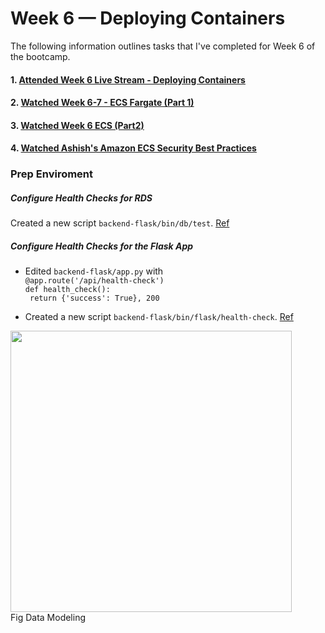 # Week 6 — Deploying Containers

The following information outlines tasks that I've completed for Week 6 of the bootcamp.  

#### 1. [Attended Week 6 Live Stream - Deploying Containers](https://www.youtube.com/watch?v=FklBsHWYvWY)  
#### 2. [Watched Week 6-7 - ECS Fargate (Part 1)](https://www.youtube.com/watch?v=QIZx2NhdCMI)  
#### 3. [Watched Week 6 ECS (Part2)](https://www.youtube.com/watch?v=HHmpZ5hqh1I)  
#### 4. [Watched Ashish's Amazon ECS Security Best Practices](https://www.youtube.com/watch?v=zz2FQAk1I28)

### Prep Enviroment
##### Configure Health Checks for RDS
Created a new script `backend-flask/bin/db/test`. [Ref](https://github.com/kmb40/aws-bootcamp-cruddur-2023/blob/week-6/backend-flask/bin/db/test)   

##### Configure Health Checks for the Flask App
- Edited `backend-flask/app.py` with   
`@app.route('/api/health-check')`  
`def health_check():`  
` return {'success': True}, 200`

- Created a new script `backend-flask/bin/flask/health-check`. [Ref](https://github.com/kmb40/aws-bootcamp-cruddur-2023/blob/week-6/backend-flask/bin/flask/health-check)

<img src="/assets/" width=450>
<figcaption>Fig Data Modeling</figcaption>   
<br/><br/>  
